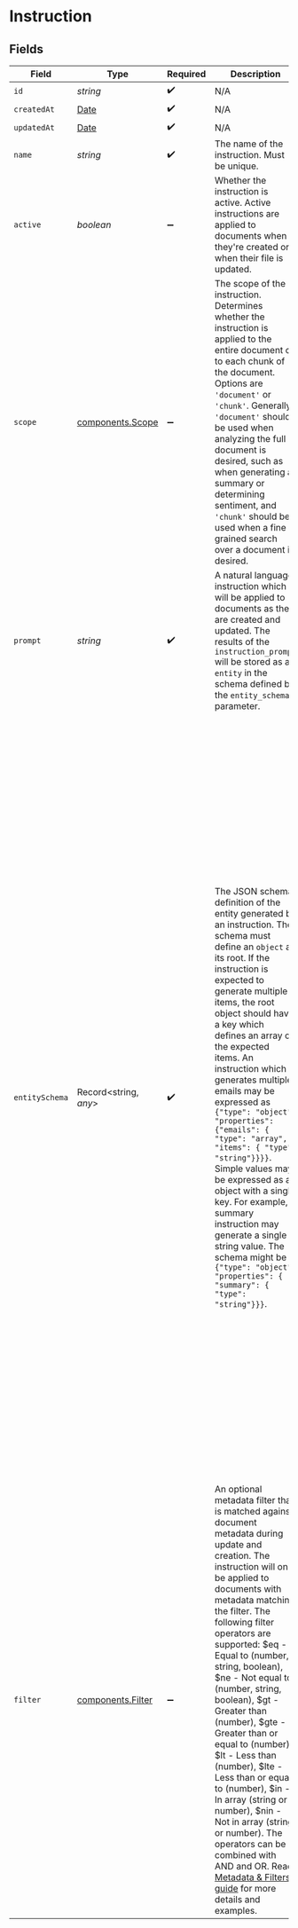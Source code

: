 # Instruction


## Fields

| Field                                                                                                                                                                                                                                                                                                                                                                                                                                                                                                                                                                                                                                                                                                                                    | Type                                                                                                                                                                                                                                                                                                                                                                                                                                                                                                                                                                                                                                                                                                                                     | Required                                                                                                                                                                                                                                                                                                                                                                                                                                                                                                                                                                                                                                                                                                                                 | Description                                                                                                                                                                                                                                                                                                                                                                                                                                                                                                                                                                                                                                                                                                                              | Example                                                                                                                                                                                                                                                                                                                                                                                                                                                                                                                                                                                                                                                                                                                                  |
| ---------------------------------------------------------------------------------------------------------------------------------------------------------------------------------------------------------------------------------------------------------------------------------------------------------------------------------------------------------------------------------------------------------------------------------------------------------------------------------------------------------------------------------------------------------------------------------------------------------------------------------------------------------------------------------------------------------------------------------------- | ---------------------------------------------------------------------------------------------------------------------------------------------------------------------------------------------------------------------------------------------------------------------------------------------------------------------------------------------------------------------------------------------------------------------------------------------------------------------------------------------------------------------------------------------------------------------------------------------------------------------------------------------------------------------------------------------------------------------------------------- | ---------------------------------------------------------------------------------------------------------------------------------------------------------------------------------------------------------------------------------------------------------------------------------------------------------------------------------------------------------------------------------------------------------------------------------------------------------------------------------------------------------------------------------------------------------------------------------------------------------------------------------------------------------------------------------------------------------------------------------------- | ---------------------------------------------------------------------------------------------------------------------------------------------------------------------------------------------------------------------------------------------------------------------------------------------------------------------------------------------------------------------------------------------------------------------------------------------------------------------------------------------------------------------------------------------------------------------------------------------------------------------------------------------------------------------------------------------------------------------------------------- | ---------------------------------------------------------------------------------------------------------------------------------------------------------------------------------------------------------------------------------------------------------------------------------------------------------------------------------------------------------------------------------------------------------------------------------------------------------------------------------------------------------------------------------------------------------------------------------------------------------------------------------------------------------------------------------------------------------------------------------------- |
| `id`                                                                                                                                                                                                                                                                                                                                                                                                                                                                                                                                                                                                                                                                                                                                     | *string*                                                                                                                                                                                                                                                                                                                                                                                                                                                                                                                                                                                                                                                                                                                                 | :heavy_check_mark:                                                                                                                                                                                                                                                                                                                                                                                                                                                                                                                                                                                                                                                                                                                       | N/A                                                                                                                                                                                                                                                                                                                                                                                                                                                                                                                                                                                                                                                                                                                                      |                                                                                                                                                                                                                                                                                                                                                                                                                                                                                                                                                                                                                                                                                                                                          |
| `createdAt`                                                                                                                                                                                                                                                                                                                                                                                                                                                                                                                                                                                                                                                                                                                              | [Date](https://developer.mozilla.org/en-US/docs/Web/JavaScript/Reference/Global_Objects/Date)                                                                                                                                                                                                                                                                                                                                                                                                                                                                                                                                                                                                                                            | :heavy_check_mark:                                                                                                                                                                                                                                                                                                                                                                                                                                                                                                                                                                                                                                                                                                                       | N/A                                                                                                                                                                                                                                                                                                                                                                                                                                                                                                                                                                                                                                                                                                                                      |                                                                                                                                                                                                                                                                                                                                                                                                                                                                                                                                                                                                                                                                                                                                          |
| `updatedAt`                                                                                                                                                                                                                                                                                                                                                                                                                                                                                                                                                                                                                                                                                                                              | [Date](https://developer.mozilla.org/en-US/docs/Web/JavaScript/Reference/Global_Objects/Date)                                                                                                                                                                                                                                                                                                                                                                                                                                                                                                                                                                                                                                            | :heavy_check_mark:                                                                                                                                                                                                                                                                                                                                                                                                                                                                                                                                                                                                                                                                                                                       | N/A                                                                                                                                                                                                                                                                                                                                                                                                                                                                                                                                                                                                                                                                                                                                      |                                                                                                                                                                                                                                                                                                                                                                                                                                                                                                                                                                                                                                                                                                                                          |
| `name`                                                                                                                                                                                                                                                                                                                                                                                                                                                                                                                                                                                                                                                                                                                                   | *string*                                                                                                                                                                                                                                                                                                                                                                                                                                                                                                                                                                                                                                                                                                                                 | :heavy_check_mark:                                                                                                                                                                                                                                                                                                                                                                                                                                                                                                                                                                                                                                                                                                                       | The name of the instruction. Must be unique.                                                                                                                                                                                                                                                                                                                                                                                                                                                                                                                                                                                                                                                                                             | Find all pizzas                                                                                                                                                                                                                                                                                                                                                                                                                                                                                                                                                                                                                                                                                                                          |
| `active`                                                                                                                                                                                                                                                                                                                                                                                                                                                                                                                                                                                                                                                                                                                                 | *boolean*                                                                                                                                                                                                                                                                                                                                                                                                                                                                                                                                                                                                                                                                                                                                | :heavy_minus_sign:                                                                                                                                                                                                                                                                                                                                                                                                                                                                                                                                                                                                                                                                                                                       | Whether the instruction is active. Active instructions are applied to documents when they're created or when their file is updated.                                                                                                                                                                                                                                                                                                                                                                                                                                                                                                                                                                                                      | true                                                                                                                                                                                                                                                                                                                                                                                                                                                                                                                                                                                                                                                                                                                                     |
| `scope`                                                                                                                                                                                                                                                                                                                                                                                                                                                                                                                                                                                                                                                                                                                                  | [components.Scope](../../models/components/scope.md)                                                                                                                                                                                                                                                                                                                                                                                                                                                                                                                                                                                                                                                                                     | :heavy_minus_sign:                                                                                                                                                                                                                                                                                                                                                                                                                                                                                                                                                                                                                                                                                                                       | The scope of the instruction. Determines whether the instruction is applied to the entire document or to each chunk of the document. Options are `'document'` or `'chunk'`. Generally `'document'` should be used when analyzing the full document is desired, such as when generating a summary or determining sentiment, and `'chunk'` should be used when a fine grained search over a document is desired.                                                                                                                                                                                                                                                                                                                           | Find all pizzas described in the text.                                                                                                                                                                                                                                                                                                                                                                                                                                                                                                                                                                                                                                                                                                   |
| `prompt`                                                                                                                                                                                                                                                                                                                                                                                                                                                                                                                                                                                                                                                                                                                                 | *string*                                                                                                                                                                                                                                                                                                                                                                                                                                                                                                                                                                                                                                                                                                                                 | :heavy_check_mark:                                                                                                                                                                                                                                                                                                                                                                                                                                                                                                                                                                                                                                                                                                                       | A natural language instruction which will be applied to documents as they are created and updated. The results of the `instruction_prompt` will be stored as an `entity` in the schema defined by the `entity_schema` parameter.                                                                                                                                                                                                                                                                                                                                                                                                                                                                                                         | Find all pizzas described in the text.                                                                                                                                                                                                                                                                                                                                                                                                                                                                                                                                                                                                                                                                                                   |
| `entitySchema`                                                                                                                                                                                                                                                                                                                                                                                                                                                                                                                                                                                                                                                                                                                           | Record<string, *any*>                                                                                                                                                                                                                                                                                                                                                                                                                                                                                                                                                                                                                                                                                                                    | :heavy_check_mark:                                                                                                                                                                                                                                                                                                                                                                                                                                                                                                                                                                                                                                                                                                                       | The JSON schema definition of the entity generated by an instruction. The schema must define an `object` at its root. If the instruction is expected to generate multiple items, the root object should have a key which defines an array of the expected items. An instruction which generates multiple emails may be expressed as `{"type": "object", "properties": {"emails": { "type": "array", "items": { "type": "string"}}}}`. Simple values may be expressed as an object with a single key. For example, a summary instruction may generate a single string value. The schema might be `{"type": "object", "properties": { "summary": { "type": "string"}}}`.                                                                   | {<br/>"additionalProperties": false,<br/>"properties": {<br/>"size": {<br/>"enum": [<br/>"small",<br/>"medium",<br/>"large"<br/>],<br/>"type": "string"<br/>},<br/>"crust": {<br/>"enum": [<br/>"thin",<br/>"thick",<br/>"stuffed"<br/>],<br/>"type": "string"<br/>},<br/>"sauce": {<br/>"enum": [<br/>"tomato",<br/>"alfredo",<br/>"pesto"<br/>],<br/>"type": "string"<br/>},<br/>"cheese": {<br/>"enum": [<br/>"mozzarella",<br/>"cheddar",<br/>"parmesan",<br/>"vegan"<br/>],<br/>"type": "string"<br/>},<br/>"toppings": {<br/>"items": {<br/>"enum": [<br/>"pepperoni",<br/>"mushrooms",<br/>"onions",<br/>"sausage",<br/>"bacon",<br/>"extra cheese",<br/>"black olives",<br/>"green peppers",<br/>"pineapple",<br/>"spinach"<br/>],<br/>"type": "string"<br/>},<br/>"type": "array",<br/>"uniqueItems": true<br/>},<br/>"extraInstructions": {<br/>"type": "string"<br/>}<br/>},<br/>"required": [<br/>"size",<br/>"crust",<br/>"sauce",<br/>"cheese"<br/>],<br/>"title": "Pizza",<br/>"type": "object"<br/>} |
| `filter`                                                                                                                                                                                                                                                                                                                                                                                                                                                                                                                                                                                                                                                                                                                                 | [components.Filter](../../models/components/filter.md)                                                                                                                                                                                                                                                                                                                                                                                                                                                                                                                                                                                                                                                                                   | :heavy_minus_sign:                                                                                                                                                                                                                                                                                                                                                                                                                                                                                                                                                                                                                                                                                                                       | An optional metadata filter that is matched against document metadata during update and creation. The instruction will only be applied to documents with metadata matching the filter.  The following filter operators are supported: $eq - Equal to (number, string, boolean), $ne - Not equal to (number, string, boolean), $gt - Greater than (number), $gte - Greater than or equal to (number), $lt - Less than (number), $lte - Less than or equal to (number), $in - In array (string or number), $nin - Not in array (string or number). The operators can be combined with AND and OR. Read [Metadata & Filters guide](https://docs.ragie.ai/docs/metadata-filters) for more details and examples.                              | {<br/>"toppings": {<br/>"$in": [<br/>"pizza",<br/>"mushrooms"<br/>]<br/>}<br/>}                                                                                                                                                                                                                                                                                                                                                                                                                                                                                                                                                                                                                                                          |